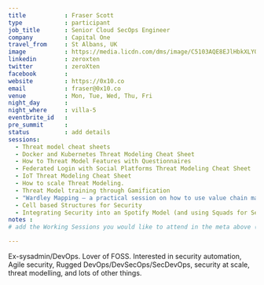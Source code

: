 ```yaml
---
title           : Fraser Scott
type            : participant
job_title       : Senior Cloud SecOps Engineer
company         : Capital One
travel_from     : St Albans, UK
image           : https://media.licdn.com/dms/image/C5103AQE8EJlHbkXLYQ/profile-displayphoto-shrink_800_800/0?e=1530748800&v=beta&t=zTrSCYDb7Hmun_viJtqkInbWupvlpcrLFQCS7fUkrkk
linkedin        : zeroxten
twitter         : zeroXten
facebook        :
website         : https://0x10.co
email           : fraser@0x10.co
venue           : Mon, Tue, Wed, Thu, Fri
night_day       :
night_where     : villa-5
eventbrite_id   :
pre_summit      :
status          : add details
sessions:
  - Threat model cheat sheets
  - Docker and Kubernetes Threat Modeling Cheat Sheet
  - How to Threat Model Features with Questionnaires
  - Federated Login with Social Platforms Threat Modeling Cheat Sheet
  - IoT Threat Modeling Cheat Sheet
  - How to scale Threat Modeling.
  - Threat Model training through Gamification
  - "Wardley Mapping – a practical session on how to use value chain mapping"
  - Cell based Structures for Security
  - Integrating Security into an Spotify Model (and using Squads for Security teams)
notes :
# add the Working Sessions you would like to attend in the meta above (use the session's title) e.g. sessions (one per line): -Security Playbooks Diagrams -Hackathon Daily Sessions

---
```


Ex-sysadmin/DevOps. Lover of FOSS. Interested in security automation, Agile security, Rugged DevOps/DevSecOps/SecDevOps, security at scale, threat modelling, and lots of other things.
